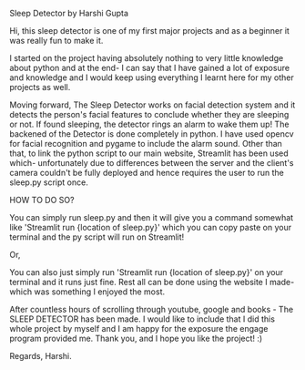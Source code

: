 Sleep Detector by Harshi Gupta

Hi, this sleep detector is one of my first major projects and as a beginner it was really fun to make it. 

I started on the project having absolutely nothing to very little knowledge about python and at the end- I can say that I have gained a lot of exposure and knowledge and I would keep using everything I learnt here for my other projects as well.

Moving forward, 
The Sleep Detector works on facial detection system and it detects the person's facial features to conclude whether they are sleeping or not. If found sleeping, the detector rings an alarm to wake them up!
The backened of the Detector is done completely in python. I have used opencv for facial recognition and pygame to include the alarm sound. Other than that, to link the python script to our main website, Streamlit has been used which- unfortunately due to differences between the server and the client's camera couldn't be fully deployed and hence requires the user to run the sleep.py script once. 

HOW TO DO SO?

You can simply run sleep.py and then it will give you a command somewhat like 'Streamlit run {location of sleep.py}' which you can copy paste on your terminal and the py script will run on Streamlit!

Or, 

You can also just simply run 'Streamlit run {location of sleep.py}' on your terminal and it runs just fine. Rest all can be done using the website I made- which was something I enjoyed the most.

After countless hours of scrolling through youtube, google and books - The SLEEP DETECTOR has been made. I would like to include that I did this whole project by myself and I am happy for the exposure the engage program provided me. Thank you, and I hope you like the project! :)

Regards,
Harshi.
